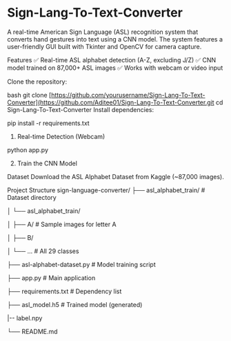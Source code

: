 # Sign-Lang-To-Text-Converter
A real-time American Sign Language (ASL) recognition system that converts hand gestures into text using a CNN model. The system features a user-friendly GUI built with Tkinter and OpenCV for camera capture.

Features
✅ Real-time ASL alphabet detection (A-Z, excluding J/Z)
✅ CNN model trained on 87,000+ ASL images
✅ Works with webcam or video input

Clone the repository:

bash
git clone [https://github.com/yourusername/Sign-Lang-To-Text-Converter](https://github.com/Aditee01/Sign-Lang-To-Text-Converter.git
cd Sign-Lang-To-Text-Converter
Install dependencies:


pip install -r requirements.txt

1. Real-time Detection (Webcam)

python app.py

2. Train the CNN Model

Dataset
Download the ASL Alphabet Dataset from Kaggle (~87,000 images).

Project Structure
sign-language-converter/
├── asl_alphabet_train/          # Dataset directory

│   └── asl_alphabet_train/

│       ├── A/                   # Sample images for letter A

│       ├── B/

│       └── ...                  # All 29 classes

├── asl-alphabet-dataset.py      # Model training script

├── app.py                       # Main application

├── requirements.txt             # Dependency list

├── asl_model.h5                 # Trained model (generated)

|-- label.npy

└── README.md   

